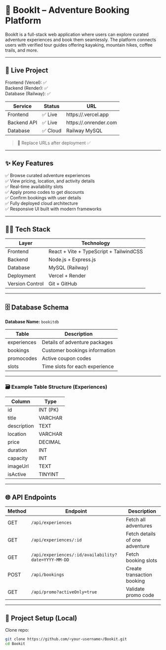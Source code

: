 # 🎯 BookIt – Adventure Booking Platform

BookIt is a full-stack web application where users can explore curated adventure experiences and book them seamlessly. The platform connects users with verified tour guides offering kayaking, mountain hikes, coffee trails, and more.

---

## 🚀 Live Project

Frontend (Vercel): ✅  
Backend (Render): ✅  
Database (Railway): ✅

| Service | Status | URL |
|--------|--------|-----|
| Frontend | ✅ Live | https://<your-frontend>.vercel.app |
| Backend API | ✅ Live | https://<your-backend>.onrender.com |
| Database | ✅ Cloud | Railway MySQL |

> 🔄 Replace URLs after deployment ✅

---

## ✨ Key Features

✅ Browse curated adventure experiences  
✅ View pricing, location, and activity details  
✅ Real-time availability slots  
✅ Apply promo codes to get discounts  
✅ Confirm bookings with user details  
✅ Fully deployed cloud architecture  
✅ Responsive UI built with modern frameworks

---

## 🧑‍💻 Tech Stack

| Layer | Technology |
|------|------------|
| Frontend | React + Vite + TypeScript + TailwindCSS |
| Backend | Node.js + Express.js |
| Database | MySQL (Railway) |
| Deployment | Vercel + Render |
| Version Control | Git + GitHub |

---

## 🗄 Database Schema

**Database Name:** `bookitdb`

| Table | Description |
|------|-------------|
| experiences | Details of adventure packages |
| bookings | Customer bookings information |
| promocodes | Active coupon codes |
| slots | Time slots for each experience |

---

### 🗃️ Example Table Structure (Experiences)

| Column | Type |
|--------|------|
| id | INT (PK) |
| title | VARCHAR |
| description | TEXT |
| location | VARCHAR |
| price | DECIMAL |
| duration | INT |
| capacity | INT |
| imageUrl | TEXT |
| isActive | TINYINT |

---

## 🌐 API Endpoints

| Method | Endpoint | Description |
|-------|----------|-------------|
| GET | `/api/experiences` | Fetch all adventures |
| GET | `/api/experiences/:id` | Fetch details of one adventure |
| GET | `/api/experiences/:id/availability?date=YYYY-MM-DD` | Fetch booking slots |
| POST | `/api/bookings` | Create transaction booking |
| GET | `/api/promo?activeOnly=true` | Validate promo code |

---

## 🧩 Project Setup (Local)

Clone repo:

```sh
git clone https://github.com/<your-username>/Bookit.git
cd Bookit

